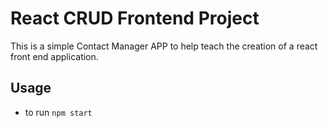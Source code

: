 # React CRUD Frontend Project
This is a simple Contact Manager APP to help teach the creation of a react front end application.

## Usage
- to run `npm start`
